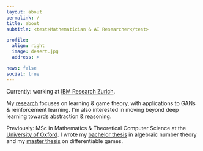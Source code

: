 ```yaml
---
layout: about
permalink: /
title: about
subtitle: <test>Mathematician & AI Researcher</test>

profile:
  align: right
  image: desert.jpg
  address: >

news: false
social: true
---
```


Currently: working at <a href='https://www.zurich.ibm.com/'>IBM Research Zurich</a>.

My [research](https://aletcher.github.io/publications/) focuses on learning & game theory, with applications to GANs & reinforcement learning. I'm also interested in moving beyond deep learning towards abstraction & reasoning.

Previously: MSc in Mathematics & Theoretical Computer Science at the <a href='https://www.ox.ac.uk/admissions/graduate/courses/msc-mathematics-and-foundations-computer-science'>University of Oxford</a>. I wrote my [bachelor thesis](https://aletcher.github.io/assets/pdf/bsc_thesis.pdf) in algebraic number theory and my [master thesis](https://aletcher.github.io/assets/pdf/msc_thesis.pdf) on differentiable games.
